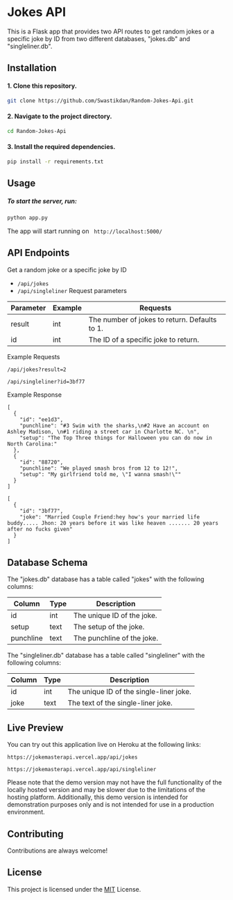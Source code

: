 
# Jokes API

This is a Flask app that provides two API routes to get random jokes or a specific joke by ID from two different databases, "jokes.db" and "singleliner.db".


## Installation

#### 1. Clone this repository.


```bash
git clone https://github.com/Swastikdan/Random-Jokes-Api.git

```
#### 2. Navigate to the project directory.
```bash
cd Random-Jokes-Api

```
#### 3. Install the required dependencies.
```bash
pip install -r requirements.txt

```

## Usage

##### To start the server, run:
```python
python app.py

```
The app will start running on ` http://localhost:5000/` 


## API Endpoints
Get a random joke or a specific joke by ID
-  `/api/jokes` 
-  ` /api/singleliner `
Request parameters

| Parameter | Example |Requests |
|----------|----------|----------|
| result	 | int	 | The number of jokes to return. Defaults to 1. |
| id | int | The ID of a specific joke to return. |
	
Example Requests

```
/api/jokes?result=2
```
```
/api/singleliner?id=3bf77
```
Example Response
```
[
  {
    "id": "ee1d3",
    "punchline": "#3 Swim with the sharks,\n#2 Have an account on Ashley Madison, \n#1 riding a street car in Charlotte NC. \n",
    "setup": "The Top Three things for Halloween you can do now in North Carolina:"
  },
  {
    "id": "88720",
    "punchline": "We played smash bros from 12 to 12!",
    "setup": "My girlfriend told me, \"I wanna smash!\""
  }
]
```

```
[
  {
    "id": "3bf77",
    "joke": "Married Couple Friend:hey how's your married life buddy..... Jhon: 20 years before it was like heaven ....... 20 years after no fucks given"
  }
]

```

## Database Schema

The "jokes.db" database has a table called "jokes" with the following columns:

| Column | Type	 | Description |
|----------|----------|----------|
| id | int| The unique ID of the joke. |
| setup| text | The setup of the joke. |
| punchline | text | The punchline of the joke. |

The "singleliner.db" database has a table called "singleliner" with the following columns:

| Column | Type	 | Description |
|----------|----------|----------|
| id | int| The unique ID of the single-liner joke. |
| joke| text | The text of the single-liner joke. |
## Live Preview
You can try out this application live on Heroku at the following links:

``` 
https://jokemasterapi.vercel.app/api/jokes

```


``` 
https://jokemasterapi.vercel.app/api/singleliner

```
Please note that the demo version may not have the full functionality of the locally hosted version and may be slower due to the limitations of the hosting platform. Additionally, this demo version is intended for demonstration purposes only and is not intended for use in a production environment.
## Contributing

Contributions are always welcome!

## License

This project is licensed under the [MIT](https://choosealicense.com/licenses/mit/) License.


